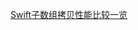 [Swift子数组拷贝性能比较一览](https://github.com/FengHaiTongLuo/Swift-Study/blob/main/get_subarray_performance_compare.swift) 
